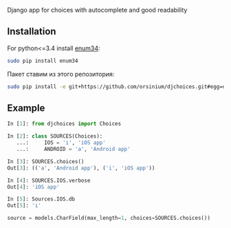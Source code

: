 Django app for choices with autocomplete and good readability

## Installation

For python<=3.4 install [enum34](https://pypi.python.org/pypi/enum34):

```bash
sudo pip install enum34
```

Пакет ставим из этого репозитория:

```bash
sudo pip install -e git+https://github.com/orsinium/djchoices.git#egg=djchoices
```

## Example

```python
In [1]: from djchoices import Choices

In [2]: class SOURCES(Choices):
   ...:     IOS = 'i', 'iOS app'
   ...:     ANDROID = 'a', 'Android app'

In [3]: SOURCES.choices()
Out[3]: (('a', 'Android app'), ('i', 'iOS app'))

In [4]: SOURCES.IOS.verbose
Out[4]: 'iOS app'

In [5]: Sources.IOS.db
Out[5]: 'i'
```

```python
source = models.CharField(max_length=1, choices=SOURCES.choices())
```
